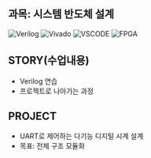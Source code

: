 ## 과목: 시스템 반도체 설계
![Verilog](https://img.shields.io/badge/Verilog-white)
![Vivado](https://img.shields.io/badge/Vivado_2020.2-white)
![VSCODE](https://img.shields.io/badge/VSCODE-grey&logo=github&logoColor=blue)
![FPGA](https://img.shields.io/badge/FPGA-Basys3-white)

## STORY(수업내용)
* Verilog 연습
* 프로젝트로 나아가는 과정
## PROJECT
* UART로 제어하는 다기능 디지털 시계 설계
* 목표: 전체 구조 모듈화
